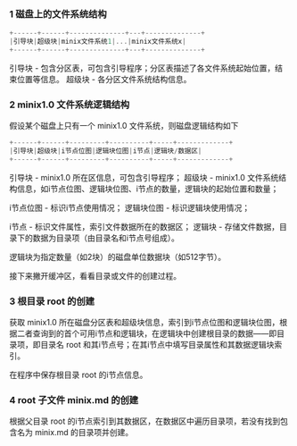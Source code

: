 ### 1 磁盘上的文件系统结构
```C
+------+------+--------------+---+--------------+
|引导块|超级块|minix文件系统1|...|minix文件系统x|
+------+------+--------------+---+--------------+
```
引导块 - 包含分区表，可包含引导程序；分区表描述了各文件系统起始位置，结束位置等信息。
超级块 - 各分区文件系统结构信息。


### 2 minix1.0 文件系统逻辑结构
假设某个磁盘上只有一个 minix1.0 文件系统，则磁盘逻辑结构如下
```C
+------+------+---------+----------+-----+-------------+
|引导块|超级块|i节点位图|逻辑块位图|i节点|逻辑块/数据区|
+------+------+---------+----------+-----+-------------+
```   
引导块 - minix1.0 所在区信息，可包含引导程序；
超级块 - minix1.0 文件系统结构信息，如i节点位图、逻辑块位图、i节点的数量，逻辑块的起始位置和数量；

i节点位图  - 标识i节点使用情况；
逻辑块位图 - 标识逻辑块使用情况；

i节点  - 标识文件属性，索引文件数据所在的数据区；
逻辑块 - 存储文件数据，目录下的数据为目录项（由目录名和i节点号组成）。

逻辑块为指定数量（如2块）的磁盘单位数据块（如512字节）。


接下来撇开缓冲区，看看目录或文件的创建过程。
### 3 根目录 root 的创建
获取 minix1.0 所在磁盘分区表和超级块信息，索引到i节点位图和逻辑块位图，根据二者查询到的首个可用i节点和逻辑块，在逻辑块中创建根目录的数据——即目录项，即目录名 root 和其i节点号；在其i节点中填写目录属性和其数据逻辑块索引。

在程序中保存根目录 root 的i节点信息。

### 4 root 子文件 minix.md 的创建
根据父目录 root 的i节点索引到其数据区，在数据区中遍历目录项，若没有找到包含名为 minix.md 的目录项并创建。 
